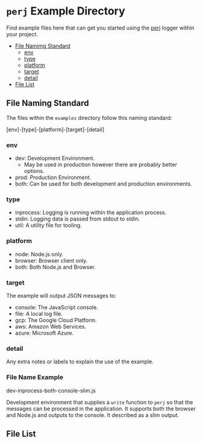 # `perj` Example Directory

Find example files here that can get you started using the [perj](https://github.com/grantcarthew/node-perj) logger within your project.

* [File Namimg Standard](#file-naming-standard)
  * [env](#env)
  * [type](#type)
  * [platform](#platform)
  * [target](#target)
  * [detail](#detail)
* [File List](#file-list)

## File Naming Standard

The files within the `examples` directory follow this naming standard:

[env]-[type]-[platform]-[target]-[detail]

### env

* dev: Development Environment.
  * May be used in production however there are probably better options.
* prod: Production Environment.
* both: Can be used for both development and production environments.

### type

* inprocess: Logging is running within the application process.
* stdin: Logging data is passed from stdout to stdin.
* util: A utility file for tooling.

### platform

* node: Node.js only.
* browser: Browser client only.
* both: Both Node.js and Browser.

### target

The example will output JSON messages to:

* console: The JavaScript console.
* file: A local log file.
* gcp: The Google Cloud Platform.
* aws: Amazon Web Services.
* azure: Microsoft Azure.

### detail

Any extra notes or labels to explain the use of the example.

### File Name Example

dev-inprocess-both-console-slim.js

Development environment that supplies a `write` function to `perj` so that the messages can be processed in the application. It supports both the browser and Node.js and outputs to the console. It described as a slim output.

## File List




